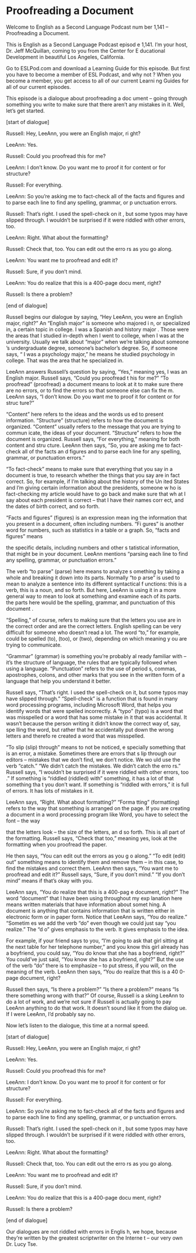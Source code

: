 # Proofreading a Document

Welcome to English as a Second Language Podcast num ber 1,141 – Proofreading a Document.

This is English as a Second Language Podcast episod e 1,141. I’m your host, Dr. Jeff McQuillan, coming to you from the Center for E ducational Development in beautiful Los Angeles, California.

Go to ESLPod.com and download a Learning Guide for this episode. But first you have to become a member of ESL Podcast, and why not ? When you become a member, you get access to all of our current Learni ng Guides for all of our current episodes.

This episode is a dialogue about proofreading a doc ument – going through something you write to make sure that there aren’t any mistakes in it. Well, let’s get started.

[start of dialogue]

Russell: Hey, LeeAnn, you were an English major, ri ght?

LeeAnn: Yes.

Russell: Could you proofread this for me?

LeeAnn: I don’t know. Do you want me to proof it for content or for structure?

Russell: For everything.

LeeAnn: So you’re asking me to fact-check all of the facts and figures and to parse each line to find any spelling, grammar, or p unctuation errors.

Russell: That’s right. I used the spell-check on it , but some typos may have slipped through. I wouldn’t be surprised if it were  riddled with other errors, too.

LeeAnn: Right. What about the formatting?

Russell: Check that, too. You can edit out the erro rs as you go along.

LeeAnn: You want me to proofread and  edit it?

Russell: Sure, if you don’t mind.

LeeAnn: You do realize that this is a 400-page docu ment, right?

Russell: Is there a problem?

[end of dialogue]

Russell begins our dialogue by saying, “Hey LeeAnn,  you were an English major, right?” An “English major” is someone who majored i n, or specialized in, a certain topic in college. I was a Spanish and history major . Those were the areas that I studied in-depth when I went to college, when I was  at the university. Usually we talk about “major” when we’re talking about someone ’s undergraduate degree, someone’s bachelor’s degree. So, if someone says, “ I was a psychology major,” he means he studied psychology in college. That was  the area that he specialized in.

LeeAnn answers Russell’s question by saying, “Yes,”  meaning yes, I was an English major. Russell says, “Could you proofread t his for me?” “To proofread” (proofread) a document means to look at it to make sure there are no errors, or to find the errors so that someone else can fix the m. LeeAnn says, “I don’t know. Do you want me to proof it for content or for struc ture?”

“Content” here refers to the ideas and the words us ed to present information. “Structure” (structure) refers to how the document is organized. “Content” usually refers to the message that you are trying to commun icate, the ideas of your document. “Structure” refers to how the document is  organized. Russell says, “For everything,” meaning for both content and stru cture. LeeAnn then says, “So, you are asking me to fact-check all of the facts an d figures and to parse each line for any spelling, grammar, or punctuation errors.”

“To fact-check” means to make sure that everything that you say in a document is true, to research whether the things that you say are in fact correct. So, for example, if I’m talking about the history of the Un ited States and I’m giving certain information about the presidents, someone w ho is fact-checking my article would have to go back and make sure that wh at I say about each president is correct – that I have their names corr ect, and the dates of birth correct, and so forth.

“Facts and figures” (figures) is an expression mean ing the information that you present in a document, often including numbers. “Fi gures” is another word for numbers, such as statistics in a table or a graph. So, “facts and figures” means

the specific details, including numbers and other s tatistical information, that might be in your document. LeeAnn mentions “parsing each line to find any spelling, grammar, or punctuation errors.”

The verb “to parse” (parse) here means to analyze s omething by taking a whole and breaking it down into its parts. Normally “to p arse” is used to mean to analyze a sentence into its different syntactical f unctions: this is a verb, this is a noun, and so forth. But here, LeeAnn is using it in  a more general way to mean to look at something and examine each of its parts. the parts here would be the spelling, grammar, and punctuation of this document .

“Spelling,” of course, refers to making sure that the letters you use are in the correct order and are the correct letters. English spelling can be very difficult for someone who doesn’t read a lot. The word “to,” for example, could be spelled (to), (too), or (two), depending on which meaning y ou are trying to communicate.

“Grammar” (grammar) is something you’re probably al ready familiar with – it’s the structure of language, the rules that are typically  followed when using a language. “Punctuation” refers to the use of period s, commas, apostrophes, colons, and other marks that you see in the written  form of a language that help you understand it better.

Russell says, “That’s right. I used the spell-check  on it, but some typos may have slipped through.” “Spell-check” is a function that is found in many word processing programs, including Microsoft Word, that  helps you identify words that were spelled incorrectly. A “typo” (typo) is a word  that was misspelled or a word that has some mistake in it that was accidental. It  wasn’t because the person writing it didn’t know the correct way of, say, spe lling the word, but rather that he accidentally put down the wrong letters and therefo re created a word that was misspelled.

“To slip (slip) through” means to not be noticed, e specially something that is an error, a mistake. Sometimes there are errors that s lip through our editors – mistakes that we don’t find, we don’t notice. We wo uld use the verb “catch.” “We didn’t catch the mistakes. We didn’t catch the erro rs.” Russell says, “I wouldn’t be surprised if it were riddled with other errors, too .” If something is “riddled (riddled) with” something, it has a lot of that something tha t you don’t want. If something is “riddled with errors,” it is full of errors. It has  lots of mistakes in it.

LeeAnn says, “Right. What about formatting?” “Forma tting” (formatting) refers to the way that something is arranged on the page. If you are creating a document in a word processing program like Word, you have to  select the font – the way

that the letters look – the size of the letters, an d so forth. This is all part of the formatting. Russell says, “Check that too,” meaning  yes, look at the formatting when you proofread the paper.

He then says, “You can edit out the errors as you g o along.” “To edit (edit) out” something means to identify them and remove them – in this case, to find the mistakes and correct them. LeeAnn then says, “You want me to proofread and edit it?” Russell says, “Sure, if you don’t mind.” “If you don’t mind” means if that’s okay with you.

LeeAnn says, “You do realize that this is a 400-pag e document, right?” The word “document” that I have been using throughout my exp lanation here means written materials that have information about somet hing. A document is anything that contains information that is written either in  electronic form or in paper form. Notice that LeeAnn says, “You do realize.” “Sometim es we add the verb “do” even though we could just say “you realize.” The “d o” gives emphasis to the verb. It gives emphasis to the idea.

For example, if your friend says to you, “I’m going  to ask that girl sitting at the next table for her telephone number,” and you know this girl already has a boyfriend, you could say, “You do know that she has  a boyfriend, right?” You could’ve just said, “You know she has a boyfriend, right?” But the use of the verb “do” there is to emphasize – to put stress, if you will, on the meaning of the verb. LeeAnn then says, “You do realize that this is a 40 0-page document, right?

Russell then says, “Is there a problem?” “Is there a problem?” means “Is there something wrong with that?” Of course, Russell is a sking LeeAnn to do a lot of work, and we’re not sure if Russell is actually going to pay LeeAnn anything to do that work. It doesn’t sound like it from the dialog ue. If I were LeeAnn, I’d probably say no.

Now let’s listen to the dialogue, this time at a normal speed.

[start of dialogue]

Russell: Hey, LeeAnn, you were an English major, ri ght?

LeeAnn: Yes.

Russell: Could you proofread this for me?

LeeAnn: I don’t know. Do you want me to proof it for content or for structure?

 Russell: For everything.

LeeAnn: So you’re asking me to fact-check all of the facts and figures and to parse each line to find any spelling, grammar, or p unctuation errors.

Russell: That’s right. I used the spell-check on it , but some typos may have slipped through. I wouldn’t be surprised if it were  riddled with other errors, too.

LeeAnn: Right. What about the formatting?

Russell: Check that, too. You can edit out the erro rs as you go along.

LeeAnn: You want me to proofread and  edit it?

Russell: Sure, if you don’t mind.

LeeAnn: You do realize that this is a 400-page docu ment, right?

Russell: Is there a problem?

[end of dialogue]

Our dialogues are not riddled with errors in Englis h, we hope, because they’re written by the greatest scriptwriter on the Interne t – our very own Dr. Lucy Tse.



